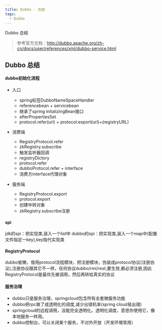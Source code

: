 ```yaml
---
title: Dubbo - 总结
tags:
  - Dubbo
---
```


Dubbo 总结

> 参考官方文档：http://dubbo.apache.org/zh-cn/docs/user/references/xml/dubbo-service.html

<!-- more -->

## Dubbo 总结

#### dubbo初始化流程

- 入口
    - spring标签DubboNameSpaceHandler
    - referencebean + servicebean 
    - 继承了spring initalizingBean接口
    - afterPropertiesSet
    - protocol.refer(url) + protocol.export(url)+(registryURL)

- 消费端
    - RegistryProtocol.refer
    - zkRegistry.subscribe
    - 触发监听器回调
    - registryDictory 
    - protocol.refer 
    - dubboProtocol.refer + interface
    - 消费方interface代理对象

- 服务端
    - RegistryProtocol.export 
    - protocol.export 
    - 创建中转对象
    - zkRegistry.subscribe注册


#### spi

jdk的spi：把实现类,装入一个list中
dubbo的spi：把实现类,装入一个map中(配置文件指定一key),key指代实现类

#### RegistryProtocol

dubbo偷懒，借用protocol流程模块，把注册模块，伪装成protocol协议(注册协议),注册协议跟其它不一样，任何协议dubbo/rmi/rest,要生效,都必须注册,因此RegistryProtocol是最优先被调用，然后再转给真实的协议

#### 服务治理

- dubbo只是服务治理，springcloud包含所有全套微服务功能
- dubbo把rpc做了成透明化的调度,减少出错机率(spring cloud易出错)
- springcloud的远程调用，没能完全透明化。透明化调度，意思你使用它，像本地服务一样用。
- dubbo控制台，可以关闭某个服务，不对外开放（开发环境常用）
